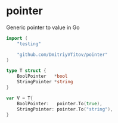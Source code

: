 # pointer
Generic pointer to value in Go

```Go
import (
	"testing"

	"github.com/DmitriyVTitov/pointer"
)

type T struct {
	BoolPointer   *bool
	StringPointer *string
}

var V = T{
	BoolPointer:   pointer.To(true),
	StringPointer: pointer.To("string"),
}
```

